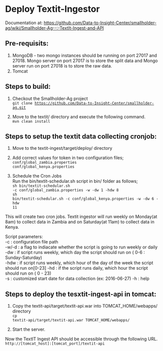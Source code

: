 Deploy Textit-Ingestor
======================

Documentation at: https://github.com/Data-to-Insight-Center/smallholder-ag/wiki/Smallholder-Ag--:-TextIt-Ingest-and-API

Pre-requisits:
--------------

1. MongoDB - two mongo instances should be running on port 27017 and 27018. Mongo server on port 27017 is to store the split data and Mongo server run on port 27018 is to store the raw data.</br>
2. Tomcat

Steps to build:
--------------

1. Checkout the Smallholder-Ag project</br>
<code>git clone https://github.com/Data-to-Insight-Center/smallholder-ag.git</code>

2. Move to the textit/ directory and execute the following command.</br>
<code>mvn clean install</code>

Steps to setup the textit data collecting cronjob:
--------------

1. Move to the textit-ingest/target/deploy/ directory

2. Add correct values for token in two configuration files;</br>
<code>conf/global_zambia.properties</code></br>
<code>conf/global_kenya.properties</code>

3. Schedule the Cron Jobs</br>
Run the bin/textit-schedular.sh script in bin/ folder as follows;</br>
<code>sh bin/textit-schedular.sh -c conf/global_zambia.properties -w -dw 1 -hdw 8</code></br>
<code>sh bin/textit-schedular.sh -c conf/global_kenya.properties -w -dw 6 -hdw 11</code>

This will create two cron jobs. Textit ingestor will run weekly on Monday(at 8am) to collect data in Zambia and on Saturday(at 11am) to collect data in Kenya.

Script parameters:</br>
-c    : configuration file path</br>
-w/-d : a flag to indiacate whether the script is going to run weekly or daily</br>
-dw   : if script runs weekly, which day the script should run on ( 0-6 : Sunday-Saturday)</br>
-hdw  : if script runs weekly, which hour of the day of the week the script should run on[0-23]
-hd   : if the script runs daily, which hour the script should run on ( 0 - 23)</br>
-s    : customized start date for data collection (ex: 2016-06-27)
-h    : help

Steps to deploy the tesxtit-ingest-api in tomcat:
--------------

1. Copy the textit-api/target/textit-api.war into TOMCAT_HOME/webapps/ directory</br>
<code>cp textit-api/target/textit-api.war TOMCAT_HOME/webapps/</code>

2. Start the server.

Now the TextIT Ingest API should be accessible through the following URL.
<code>http://[tomcat_host]:[tomcat_port]/textit-api</code>
